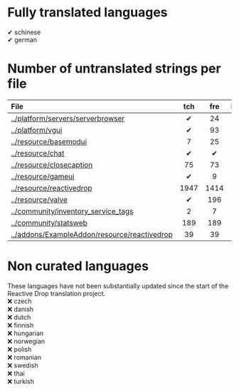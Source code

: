 # Fully translated languages
✔ schinese  
✔ german  

# Number of untranslated strings per file
| File | tch | fre | ita | jap | kor | por | bra | rus | spa | ukr | vie |
|:- |:-:|:-:|:-:|:-:|:-:|:-:|:-:|:-:|:-:|:-:|:-:|
| [../platform/servers/serverbrowser](/platform/servers) | ✔ | 24 | ✔ | ✔ | 24 | ✔ | 186 | ✔ | 24 | 186 | 186 |
| [../platform/vgui](/platform) | ✔ | 93 | ✔ | 37 | 93 | 93 | 184 | ✔ | 93 | 184 | 184 |
| [../resource/basemodui](/resource) | 7 | 25 | ✔ | ✔ | 47 | 1 | 14 | ✔ | 26 | 25 | 1290 |
| [../resource/chat](/resource) | ✔ | ✔ | ✔ | ✔ | ✔ | ✔ | ✔ | ✔ | ✔ | 8 | 1 |
| [../resource/closecaption](/resource) | 75 | 73 | ✔ | ✔ | 10 | 115 |1948 | ✔ | 1948 | 66 | 1948 |
| [../resource/gameui](/resource) | ✔ | 9 | ✔ | ✔ | 5 | ✔ | 1 | ✔ | 7 | 8 | 605 |
| [../resource/reactivedrop](/resource) | 1947 | 1414 | ✔ | 22 | 924 | 1462 | 306 | ✔ | 1465 | 1594 | 3891 |
| [../resource/valve](/resource) | ✔ | 196 | ✔ | 7 | 90 | 266 | ✔ | ✔ | 266 | 266 | 224 |
| [../community/inventory_service_tags](/community) | 2 | 7 | 2 | ✔ | 7 | 2 | 7 | 2 | 7 | 7 | 7 |
| [../community/statsweb](/community) | 189 | 189 | ✔ | 12 | 41 | 17 | 5 | ✔ | 189 | 189 | 189 |
| [../addons/ExampleAddon/resource/reactivedrop](/addons/ExampleAddon/resource) | 39 | 39 | ✔ | ✔ | 39 | 39 | ✔ | ✔ | 39 | 39 | 39 |

# Non curated languages
These languages have not been substantially updated since the start of the Reactive Drop translation project.  
❌ czech  
❌ danish  
❌ dutch  
❌ finnish  
❌ hungarian  
❌ norwegian  
❌ polish  
❌ romanian  
❌ swedish  
❌ thai  
❌ turkish  

